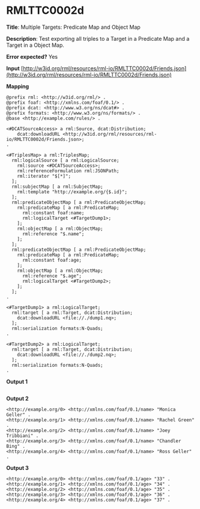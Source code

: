 # RMLTTC0002d

**Title**: Multiple Targets: Predicate Map and Object Map

**Description**: Test exporting all triples to a Target in a Predicate Map and a Target in a Object Map.

**Error expected?** Yes

**Input**
 [http://w3id.org/rml/resources/rml-io/RMLTTC0002d/Friends.json](http://w3id.org/rml/resources/rml-io/RMLTTC0002d/Friends.json)

**Mapping**
```
@prefix rml: <http://w3id.org/rml/> .
@prefix foaf: <http://xmlns.com/foaf/0.1/> .
@prefix dcat: <http://www.w3.org/ns/dcat#> .
@prefix formats: <http://www.w3.org/ns/formats/> .
@base <http://example.com/rules/> .

<#DCATSourceAccess> a rml:Source, dcat:Distribution;
    dcat:downloadURL <http://w3id.org/rml/resources/rml-io/RMLTTC0002d/Friends.json>;
.

<#TriplesMap> a rml:TriplesMap;
  rml:logicalSource [ a rml:LogicalSource;
    rml:source <#DCATSourceAccess>;
    rml:referenceFormulation rml:JSONPath;
    rml:iterator "$[*]";
  ];
  rml:subjectMap [ a rml:SubjectMap;
    rml:template "http://example.org/{$.id}";
  ];
  rml:predicateObjectMap [ a rml:PredicateObjectMap;
    rml:predicateMap [ a rml:PredicateMap;
      rml:constant foaf:name;
      rml:logicalTarget <#TargetDump1>;
    ];
    rml:objectMap [ a rml:ObjectMap;
      rml:reference "$.name";
    ];
  ];
  rml:predicateObjectMap [ a rml:PredicateObjectMap;
    rml:predicateMap [ a rml:PredicateMap;
      rml:constant foaf:age;
    ];
    rml:objectMap [ a rml:ObjectMap;
      rml:reference "$.age";
      rml:logicalTarget <#TargetDump2>;
    ];
  ];
.

<#TargetDump1> a rml:LogicalTarget;
  rml:target [ a rml:Target, dcat:Distribution;
    dcat:downloadURL <file://./dump1.nq>;
  ];
  rml:serialization formats:N-Quads;
.

<#TargetDump2> a rml:LogicalTarget;
  rml:target [ a rml:Target, dcat:Distribution;
    dcat:downloadURL <file://./dump2.nq>;
  ];
  rml:serialization formats:N-Quads;
.

```

**Output 1**
```

```

**Output 2**
```
<http://example.org/0> <http://xmlns.com/foaf/0.1/name> "Monica Geller" .
<http://example.org/1> <http://xmlns.com/foaf/0.1/name> "Rachel Green" .
<http://example.org/2> <http://xmlns.com/foaf/0.1/name> "Joey Tribbiani" .
<http://example.org/3> <http://xmlns.com/foaf/0.1/name> "Chandler Bing" .
<http://example.org/4> <http://xmlns.com/foaf/0.1/name> "Ross Geller" .

```

**Output 3**
```
<http://example.org/0> <http://xmlns.com/foaf/0.1/age> "33" .
<http://example.org/1> <http://xmlns.com/foaf/0.1/age> "34" .
<http://example.org/2> <http://xmlns.com/foaf/0.1/age> "35" .
<http://example.org/3> <http://xmlns.com/foaf/0.1/age> "36" .
<http://example.org/4> <http://xmlns.com/foaf/0.1/age> "37" .

```

